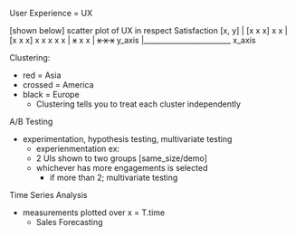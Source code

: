 User Experience = UX

[shown below] scatter plot of UX in respect Satisfaction [x, y]
	      |               [x x   x]                       x                 x
	      |               [x  x  x]      x         x   x  x  x
	      |                 ~~x~~                                   x x
        	|             ~~x x x~~
y_axis |________________________ x_axis

Clustering:
- red = Asia
- crossed = America
- black = Europe
	- Clustering tells you to treat each cluster independently

A/B Testing
- experimentation, hypothesis testing, multivariate testing
	- experienmentation ex:
	- 2 UIs shown to two groups [same_size/demo]
	- whichever has more engagements is selected
		- if more than 2; multivariate testing

Time Series Analysis
- measurements plotted over x = T.time
	- Sales Forecasting